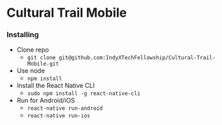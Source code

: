 # Cultural Trail Mobile

### Installing

- Clone repo
  - `git clone git@github.com:IndyXTechFellowship/Cultural-Trail-Mobile.git`
- Use node
  - `npm install`
- Install the React Native CLI
  - `sudo npm install -g react-native-cli`
- Run for Android/iOS
  - `react-native run-android`
  - `react-native run-ios`
